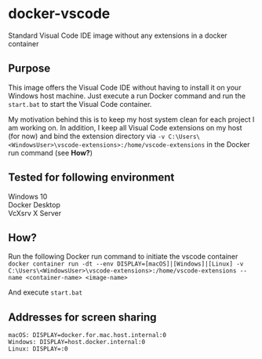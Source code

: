 # docker-vscode
Standard Visual Code IDE image without any extensions in a docker container

## Purpose
This image offers the Visual Code IDE without having to install it on your Windows host machine. Just execute a run Docker command and run the ```start.bat``` to start the Visual Code container.<br>

My motivation behind this is to keep my host system clean for each project I am working on. In addition, I keep all Visual Code extensions on my host (for now) and bind the extension directory via  ```-v C:\Users\<WindowsUser>\vscode-extensions>:/home/vscode-extensions``` in the Docker run command (see <b>How?</b>)

## Tested for following environment
Windows 10<br>
Docker Desktop <br> 
VcXsrv X Server <br>

## How?
Run the following Docker run command to initiate the vscode container<br>
```docker container run -dt --env DISPLAY=[macOS]|[Windows]|[Linux] -v C:\Users\<WindowsUser>\vscode-extensions>:/home/vscode-extensions --name <container-name> <image-name>```<br>

And execute ```start.bat```

## Addresses for screen sharing
```macOS: DISPLAY=docker.for.mac.host.internal:0```<br>
```Windows: DISPLAY=host.docker.internal:0```<br>
```Linux: DISPLAY=:0```
